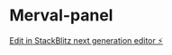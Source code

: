 # Merval-panel

[Edit in StackBlitz next generation editor ⚡️](https://stackblitz.com/~/github.com/joaquinbanos/Merval-panel)